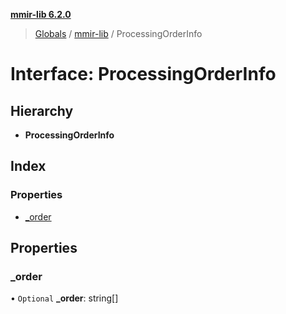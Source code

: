 **[mmir-lib 6.2.0](../README.md)**

> [Globals](../README.md) / [mmir-lib](../modules/mmir_lib.md) / ProcessingOrderInfo

# Interface: ProcessingOrderInfo

## Hierarchy

* **ProcessingOrderInfo**

## Index

### Properties

* [\_order](mmir_lib.processingorderinfo.md#_order)

## Properties

### \_order

• `Optional` **\_order**: string[]
